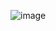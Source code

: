 ![image](https://github.com/Enirose/Portfolio2/assets/95321157/b44ef035-aaea-490c-82b8-56392d015de4)
